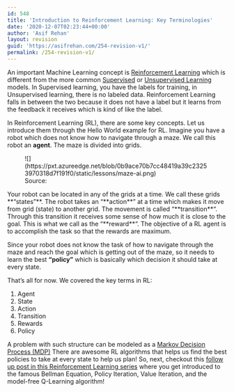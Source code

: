 ```yaml
---
id: 548
title: 'Introduction to Reinforcement Learning: Key Terminologies'
date: '2020-12-07T02:23:44+00:00'
author: 'Asif Rehan'
layout: revision
guid: 'https://asifrehan.com/254-revision-v1/'
permalink: /254-revision-v1/
---
```


An important Machine Learning concept is [Reinforcement Learning](https://en.wikipedia.org/wiki/Reinforcement_learninghttps://en.wikipedia.org/wiki/Reinforcement_learning) which is different from the more common [Supervised](https://en.wikipedia.org/wiki/Supervised_learning) or [Unsupervised Learning](https://en.wikipedia.org/wiki/Unsupervised_learning) models. In Supervised learning, you have the labels for training, in Unsupervised learning, there is no labeled data. Reinforcement Learning falls in between the two because it does not have a label but it learns from the feedback it receives which is kind of like the label.

In Reinforcement Learning (RL), there are some key concepts. Let us introduce them through the Hello World example for RL. Imagine you have a robot which does not know how to navigate through a maze. We call this robot an **agent**. The maze is divided into grids.

<div class="wp-block-image"><figure class="aligncenter size-large">![](https://pxt.azureedge.net/blob/0b9ace70b7cc48419a39c23253970318d7f191f0/static/lessons/maze-ai.png)<figcaption>Source: <https://minecraft.makecode.com/lessons/maze-ai-part1> </figcaption></figure></div>Your robot can be located in any of the grids at a time. We call these grids **“states”**. The robot takes an “**action**” at a time which makes it move from grid (state) to another grid. The movement is called “**transition**“. Through this transition it receives some sense of how much it is close to the goal. This is what we call as the “**reward**“. The objective of a RL agent is to accomplish the task so that the rewards are maximum.

Since your robot does not know the task of how to navigate through the maze and reach the goal which is getting out of the maze, so it needs to learn the best **“policy”** which is basically which decision it should take at every state.

That’s all for now. We covered the key terms in RL:

1. Agent
2. State
3. Action
4. Transition
5. Rewards
6. Policy

A problem with such structure can be modeled as a [Markov Decision Process (MDP)](https://en.wikipedia.org/wiki/Markov_decision_process) There are awesome RL algorithms that helps us find the best policies to take at every state to help us plan! So, next, checkout this [follow up post in this Reinforcement Learning series](https://asifrehan.com/reinforcement-learning-policy-iteration-value-iteration-and-q-learning/) where you get introduced to the famous Bellman Equation, Policy Iteration, Value Iteration, and the model-free Q-Learning algorithm!